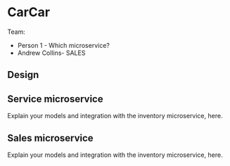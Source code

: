 # CarCar

Team:

* Person 1 - Which microservice?
* Andrew Collins- SALES

## Design

## Service microservice

Explain your models and integration with the inventory
microservice, here.

## Sales microservice

Explain your models and integration with the inventory
microservice, here.
